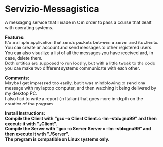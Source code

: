 # Servizio-Messagistica
A messaging service that I made in C in order to pass a course that dealt with operating systems.


<b>Features:</b><br/>
It's a simple application that sends packets between a server and its clients. You can create an account and send messages to other registered users. You can also visualize a list of all the messages you have received and, in case, delete them.<br/> 
Both entities are supposed to run locally, but with a little tweak to the code you can make two different systems communicate with each other. 


<b>Comments:</b><br/>
Maybe I get impressed too easily, but it was mindblowing to send one message with my laptop computer, and then watching it being delivered by my desktop PC.<br/>
I also had to write a report (in Italian) that goes more in-depth on the creation of the program.


<b>Install Instructions:<b><br/>
Compile the Client with "gcc –o Client Client.c -lm –std=gnu99" and then execute it with "./Client".<br/>
Compile the Server with "gcc –o Server Server.c –lm –std=gnu99" and then execute it with "./Server".<br/>
The program is compatible on Linux systems only.
